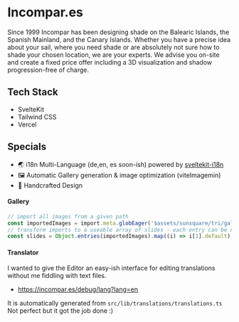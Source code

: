 # Incompar.es

Since 1999 Incompar has been designing shade on the Balearic Islands, the Spanish Mainland, and the Canary Islands. Whether you have a precise idea about your sail, where you need shade or are absolutely not sure how to shade your chosen location, we are your experts. We advise you on-site and create a fixed price offer including a 3D visualization and shadow progression-free of charge.

## Tech Stack
- SvelteKit
- Tailwind CSS
- Vercel


## Specials

- 🌏 i18n Multi-Language (de,en, es soon-ish) powered by  [sveltekit-i18n](https://www.npmjs.com/package/sveltekit-i18n)
- 🖼️ Automatic Gallery generation & image optimization (viteImagemin)
- 🎨 Handcrafted Design


#### Gallery

```ts
// import all images from a given path
const importedImages = import.meta.globEager('$assets/sunsquare/tri/gallery/*.jpg');
// transform imports to a useable array of slides - each entry can be used as img.src
const slides = Object.entries(importedImages).map((i) => i[1].default);
```

#### Translator
I wanted to give the Editor an easy-ish interface for editing translations without me fiddling with text files.

- https://incompar.es/debug/lang?lang=en

It is automatically generated from `src/lib/translations/translations.ts`
Not perfect but it got the job done :)


